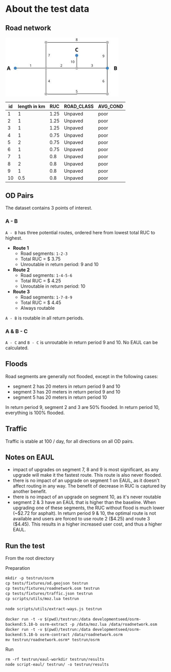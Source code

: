 # About the test data

## Road network

![](fixtures/roadnetwork-diagram.jpg)

| id | length in km | RUC | ROAD_CLASS | AVG_COND |
| --- | --- | --- | --- | --- |
| 1 | 1 | 1.25 | Unpaved | poor |
| 2 | 1 | 1.25 | Unpaved | poor |
| 3 | 1 | 1.25 | Unpaved | poor |
| 4 | 1 | 0.75 | Unpaved | poor |
| 5 | 2 | 0.75 | Unpaved | poor |
| 6 | 1 | 0.75 | Unpaved | poor |
| 7 | 1 | 0.8 | Unpaved | poor |
| 8 | 2 | 0.8 | Unpaved | poor |
| 9 | 1 | 0.8 | Unpaved | poor |
| 10 | 0.5 | 0.8 | Unpaved | poor |

## OD Pairs
The dataset contains 3 points of interest.

### A - B
`A - B` has three potential routes, ordered here from lowest total RUC to highest.

- **Route 1**  
  - Road segments: `1-2-3`
  - Total RUC = $ 3.75
  - Unroutable in return period: 9 and 10
- **Route 2**  
  - Road segments: `1-4-5-6`
  - Total RUC = $ 4.25
  - Unroutable in return period: 10
- **Route 3**  
  - Road segments: `1-7-8-9`
  - Total RUC = $ 4.45
  - Always routable

`A - B` is routable in all return periods.

### A & B - C
`A - C` and `B - C` is unroutable in return period 9 and 10. No EAUL can be calculated.

## Floods
Road segments are generally not flooded, except in the following cases:

- segment 2 has 20 meters in return period 9 and 10
- segment 3 has 20 meters in return period 9 and 10
- segment 5 has 20 meters in return period 10

In return period 9, segment 2 and 3 are 50% flooded. In return period 10, everything is 100% flooded.

## Traffic
Traffic is stable at 100 / day, for all directions on all OD pairs.

## Notes on EAUL

- impact of upgrades on segment 7, 8 and 9 is most significant, as any upgrade will make it the fastest route. This route is also never flooded.
- there is no impact of an upgrade on segment 1 on EAUL, as it doesn't affect routing in any way. The benefit of decrease in RUC is captured by another benefit.
- there is no impact of an upgrade on segment 10, as it's never routable
- segment 2 & 3 have an EAUL that is higher than the baseline. When upgrading one of these segments, the RUC without flood is much lower (~$2.72 for asphalt). In return period 9 & 10, the optimal route is not available and users are forced to use route 2 ($4.25) and route 3 ($4.45). This results in a higher increased user cost, and thus a higher EAUL.

## Run the test
From the root directory

Preparation
```
mkdir -p testrun/osrm
cp tests/fixtures/od.geojson testrun
cp tests/fixtures/roadnetwork.osm testrun
cp tests/fixtures/traffic.json testrun
cp scripts/utils/moz.lua testrun

node scripts/utils/extract-ways.js testrun

docker run -t -v $(pwd)/testrun:/data developmentseed/osrm-backend:5.18-b osrm-extract -p /data/moz.lua /data/roadnetwork.osm
docker run -t -v $(pwd)/testrun:/data developmentseed/osrm-backend:5.18-b osrm-contract /data/roadnetwork.osrm
mv testrun/roadnetwork.osrm* testrun/osrm
```

Run
```
rm -rf testrun/eaul-workdir testrun/results
node script-eaul/ testrun/ -o testrun/results
```

